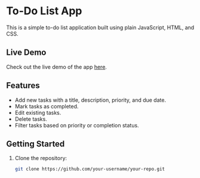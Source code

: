 # To-Do List App

This is a simple to-do list application built using plain JavaScript, HTML, and CSS.

## Live Demo

Check out the live demo of the app [here](https://to-do-list-avinash-gupta.vercel.app/).

## Features

- Add new tasks with a title, description, priority, and due date.
- Mark tasks as completed.
- Edit existing tasks.
- Delete tasks.
- Filter tasks based on priority or completion status.

## Getting Started

1. Clone the repository:
   ```bash
   git clone https://github.com/your-username/your-repo.git